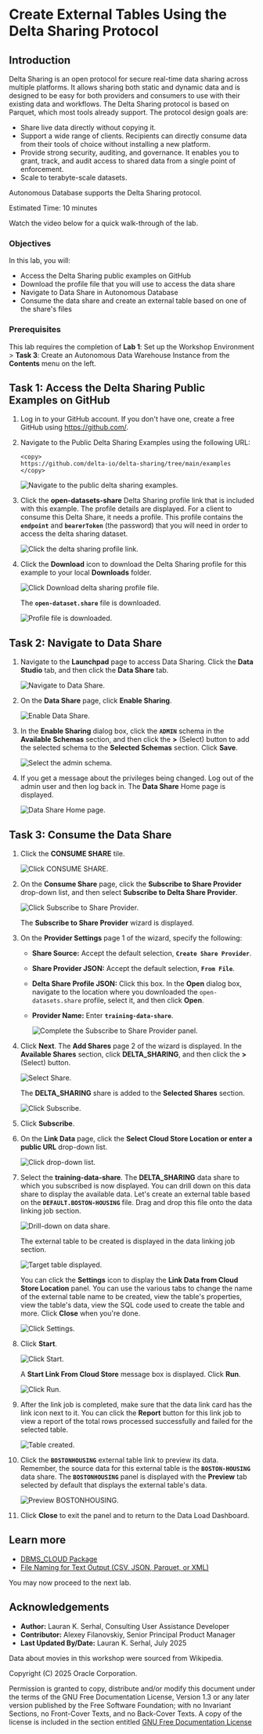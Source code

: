 # Create External Tables Using the Delta Sharing Protocol

## Introduction

Delta Sharing is an open protocol for secure real-time data sharing across multiple platforms. It allows sharing both static and dynamic data and is designed to be easy for both providers and consumers to use with their existing data and workflows. The Delta Sharing protocol is based on Parquet, which most tools already support. The protocol design goals are:

* Share live data directly without copying it.
* Support a wide range of clients. Recipients can directly consume data from their tools of choice without installing a new platform.
* Provide strong security, auditing, and governance. It enables you to grant, track, and audit access to shared data from a single point of enforcement.
* Scale to terabyte-scale datasets.

Autonomous Database supports the Delta Sharing protocol.

Estimated Time: 10 minutes

Watch the video below for a quick walk-through of the lab.
[](youtube:YH7pPGEaxNI)

### Objectives

In this lab, you will:

* Access the Delta Sharing public examples on GitHub
* Download the profile file that you will use to access the data share
* Navigate to Data Share in Autonomous Database
* Consume the data share and create an external table based on one of the share's files

### Prerequisites

This lab requires the completion of **Lab 1**: Set up the Workshop Environment > **Task 3**: Create an Autonomous Data Warehouse Instance from the **Contents** menu on the left.

## Task 1: Access the Delta Sharing Public Examples on GitHub

1. Log in to your GitHub account. If you don't have one, create a free GitHub using https://github.com/.

2. Navigate to the Public Delta Sharing Examples using the following URL:

    ```
    <copy>
    https://github.com/delta-io/delta-sharing/tree/main/examples
    </copy>
    ```

    ![Navigate to the public delta sharing examples.](./images/github-public-examples.png " ")

3. Click the **open-datasets-share** Delta Sharing profile link that is included with this example. The profile details are displayed. For a client to consume this Delta Share, it needs a profile. This profile contains the **`endpoint`** and **`bearerToken`** (the password) that you will need in order to access the delta sharing dataset.

    ![Click the delta sharing profile link.](./images/share-profile.png " ")

4. Click the **Download** icon to download the Delta Sharing profile for this example to your local **Downloads** folder.

    ![Click Download delta sharing profile file.](./images/download-share-profile.png " ")

    The **`open-dataset.share`** file is downloaded.

    ![Profile file is downloaded.](./images/file-downloaded.png " ")

## Task 2: Navigate to Data Share

1. Navigate to the **Launchpad** page to access Data Sharing. Click the **Data Studio** tab, and then click the **Data Share** tab.

    ![Navigate to Data Share.](./images/navigate-data-share.png " ")

2. On the **Data Share** page, click **Enable Sharing**.

    ![Enable Data Share.](./images/enable-sharing.png " ")

3. In the **Enable Sharing** dialog box, click the **`ADMIN`** schema in the **Available Schemas** section, and then click the **>** (Select) button to add the selected schema to the **Selected Schemas** section. Click **Save**.

    ![Select the admin schema.](./images/select-admin-schema.png " ")

4. If you get a message about the privileges being changed. Log out of the admin user and then log back in. The **Data Share** Home page is displayed.

    ![Data Share Home page.](./images/data-share-home.png " ")


## Task 3: Consume the Data Share

1. Click the **CONSUME SHARE** tile.

    ![Click CONSUME SHARE.](./images/click-consume-share.png " ")

2. On the **Consume Share** page, click the **Subscribe to Share Provider** drop-down list, and then select **Subscribe to Delta Share Provider**.

    ![Click Subscribe to Share Provider.](./images/click-subscribe-share-provider.png " ")

    The **Subscribe to Share Provider** wizard is displayed.

3. On the **Provider Settings** page 1 of the wizard, specify the following:

    * **Share Source:** Accept the default selection, **`Create Share Provider`**.
    * **Share Provider JSON:** Accept the default selection, **`From File`**.
    * **Delta Share Profile JSON:** Click this box. In the **Open** dialog box, navigate to the location where you downloaded the `open-datasets.share` profile, select it, and then click **Open**.
    * **Provider Name:** Enter **`training-data-share`**.

      ![Complete the Subscribe to Share Provider panel.](./images/complete-subscribe-share-provider.png " ")

4. Click **Next**. The **Add Shares** page 2 of the wizard is displayed. In the **Available Shares** section, click **DELTA_SHARING**, and then click the **>** (Select) button.

    ![Select Share.](./images/select-share.png " ")

    The **DELTA_SHARING** share is added to the **Selected Shares** section.

    ![Click Subscribe.](./images/click-subscribe.png " ")

5. Click **Subscribe**.

6. On the **Link Data** page, click the **Select Cloud Store Location or enter a public URL** drop-down list.

    ![Click drop-down list.](./images/click-location.png " ")

7. Select the **training-data-share**. The **DELTA_SHARING** data share to which you subscribed is now displayed. You can drill down on this data share to display the available data. Let's create an external table based on the **`DEFAULT.BOSTON-HOUSING`** file. Drag and drop this file onto the data linking job section.

    ![Drill-down on data share.](./images/drill-down-data-share.png " ")

    The external table to be created is displayed in the data linking job section.

    ![Target table displayed.](./images/target-table.png " ")

    You can click the **Settings** icon to display the **Link Data from Cloud Store Location** panel. You can use the various tabs to change the name of the external table name to be created, view the table's properties, view the table's data, view the SQL code used to create the table and more. Click **Close** when you're done.

    ![Click Settings.](./images/click-settings.png " ")

8. Click **Start**. 

    ![Click Start.](./images/click-start.png " ")

    A **Start Link From Cloud Store** message box is displayed. Click **Run**.

    ![Click Run.](./images/click-run.png " ")

9. After the link job is completed, make sure that the data link card has the link icon next to it. You can click the **Report** button for this link job to view a report of the total rows processed successfully and failed for the selected table.

    ![Table created.](./images/table-created.png " ")

10. Click the **`BOSTONHOUSING`** external table link to preview its data. Remember, the source data for this external table is the **`BOSTON-HOUSING`** data share. The **`BOSTONHOUSING`** panel is displayed with the **Preview** tab selected by default that displays the external table's data.

    ![Preview BOSTONHOUSING.](images/bostonhousing-preview.png)

11. Click **Close** to exit the panel and to return to the Data Load Dashboard.

<!-- Old tasks

Task 3: Create a Database Credential and List the Available Schemas and Tables

Create a new database credential that you will use in this task as follows:

1. Use the **`CREATE_CREDENTIAL`** procedure in the **`DBMS_CLOUD`** PL/SQL package to create and store the cloud service credentials in the Autonomous Database. For additional information, see the [CREATE_CREDENTIAL procedure](https://docs.oracle.com/en/cloud/paas/autonomous-database/adbsa/dbms-cloud-subprograms.html#GUID-742FC365-AA09-48A8-922C-1987795CF36A) documentation. Copy and paste the following code into your SQL Worksheet. You can substitute the `credential_name` with your own value. Click the **Run Script** icon in the Worksheet toolbar.

    >**Note:** It is a requirement to use **`bearer_token`** as the **`username`**.

    ```
    <copy>
    BEGIN
        dbms_cloud.create_credential(
        credential_name=>'PUBLIC_DELTA',
        username => 'bearer_token',
        password => 'faaie590d541265bcab1f2de9813274bf233');
    end;
    </copy>
    ```

    ![Create database credential.](./images/create-database-credential.png " ")

2. To identify the available schemas and tables in this Delta Sharing example, copy and paste the following code into your SQL worksheet, and then click the **Run Script** icon in the Worksheet toolbar.

     ```
    <copy>
    SELECT SHARE_NAME, SCHEMA_NAME, TABLE_NAME
    FROM
    dbms_share.discover_available_tables(
    endpoint=>'https://sharing.delta.io/delta-sharing/',
    credential_name=>'PUBLIC_DELTA');
    </copy>
    ```

     ![Query the available schemas and tables in the Delta Share.](./images/schemas-tables-displayed.png " ")

     In the next task, you will access one of the data share tables, **`BOSTON-HOUSING`**, using the Data Sharing tool.

Task 5: Create an External Table Based on a Table in the Delta Share

Navigate the **Database Actions | Launchpad** page.

1. Go back to the **Autonomous Database | Oracle Cloud Infrastructure** browser tab. On your **Autonomous Databases** page, click your **ADW-Data-Lake** Autonomous Database instance.

2. On the **ADW-Data-Lake** page, click the **Database actions** drop-down list, and then click **View all database actions**.

Task 4: Create a Parquet External Table Based on a Table in the Delta Share

Create an external table and load it with data from the **`boston-housing`** table in the Delta Public share. Use the **`EXTERNAL_TABLE`** procedure in the **`DBMS_CLOUD`** package to create and populate the external table.

1. Copy and paste the following code into your SQL Worksheet, and then click the **Run Script** icon in the Worksheet toolbar.

    ```
    <copy>
    DECLARE
  l_TABLE_NAME        DBMS_QUOTED_ID := '"BOSTONHOUSING"';
  l_CREDENTIAL_NAME   DBMS_QUOTED_ID := '"PUBLIC_DELTA"';
  l_FILE_URI_LIST     CLOB :=
    q'[https://sharing.delta.io/delta-sharing/#DELTA_SHARING.DEFAULT.BOSTON-HOUSING]';
  l_COLUMN_LIST       CLOB :=
    q'[
     "ID"       NUMBER
    ,"crim"     BINARY_DOUBLE
    ,"zn"       BINARY_DOUBLE
    ,"indus"    BINARY_DOUBLE
    ,"chas"     NUMBER
    ,"nox"      BINARY_DOUBLE
    ,"rm"       BINARY_DOUBLE
    ,"age"      BINARY_DOUBLE
    ,"dis"      BINARY_DOUBLE
    ,"rad"      NUMBER
    ,"tax"      NUMBER
    ,"ptratio"  BINARY_DOUBLE
    ,"black"    BINARY_DOUBLE
    ,"lstat"    BINARY_DOUBLE
    ,"medv"     BINARY_DOUBLE]';
  l_FIELD_LIST        CLOB := null;
  l_FORMAT            CLOB :=
    '{
       "type" : "parquet",
       "access_protocol" : "delta_sharing"
     }';
BEGIN
  DBMS_CLOUD.CREATE_EXTERNAL_TABLE
  ( TABLE_NAME        => l_TABLE_NAME
   ,CREDENTIAL_NAME   => l_CREDENTIAL_NAME
   ,FILE_URI_LIST     => l_FILE_URI_LIST
   ,COLUMN_LIST       => l_COLUMN_LIST
   ,FIELD_LIST        => l_FIELD_LIST
   ,FORMAT            => l_FORMAT
  );
END;
/
    </copy>
    ```
The PL/SQL block is executed successfully and the new **`BOSTONHOUSING`** external table is created and populated.

  ![Create external table.](./images/create-external-table.png " ")

2. Query the **`BOSTONHOUSING`** external table. Copy and paste the following code into your SQL Worksheet, and then click the **Run Script** icon in the Worksheet toolbar.

    ```
    <copy>
    select *
    from BOSTONHOUSING;
    </copy>
    ```

    ![Query external table.](./images/query-external-table.png " ")

-->

## Learn more

* [DBMS_CLOUD Package](https://docs.oracle.com/en/cloud/paas/autonomous-database/adbsa/dbms-cloud-package.html#GUID-CE359BEA-51EA-4DE2-88DB-F21A9FC10721)
* [File Naming for Text Output (CSV, JSON, Parquet, or XML)](https://docs.oracle.com/en/cloud/paas/autonomous-database/adbsa/export-data-file-namingl.html#GUID-1A52F59C-2797-48A5-A058-950318DBE9AF)

You may now proceed to the next lab.

## Acknowledgements

* **Author:** Lauran K. Serhal, Consulting User Assistance Developer
* **Contributor:** Alexey Filanovskiy, Senior Principal Product Manager
* **Last Updated By/Date:** Lauran K. Serhal, July 2025

Data about movies in this workshop were sourced from Wikipedia.

Copyright (C) 2025 Oracle Corporation.

Permission is granted to copy, distribute and/or modify this document
under the terms of the GNU Free Documentation License, Version 1.3
or any later version published by the Free Software Foundation;
with no Invariant Sections, no Front-Cover Texts, and no Back-Cover Texts.
A copy of the license is included in the section entitled [GNU Free Documentation License](files/https://oracle-livelabs.github.io/adb/shared/adb-15-minutes/introduction/files/gnu-free-documentation-license.txt)